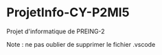 # ProjetInfo-CY-P2MI5
Projet d'informatique de PREING-2

Note : ne pas oublier de supprimer le fichier .vscode
